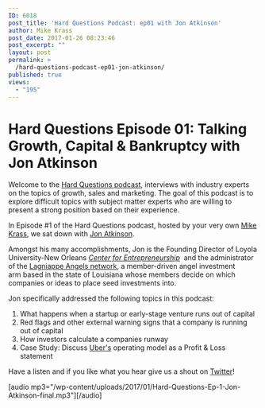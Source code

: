 ```yaml
---
ID: 6018
post_title: 'Hard Questions Podcast: ep01 with Jon Atkinson'
author: Mike Krass
post_date: 2017-01-26 08:23:46
post_excerpt: ""
layout: post
permalink: >
  /hard-questions-podcast-ep01-jon-atkinson/
published: true
views:
  - "195"
---
```

<h1>Hard Questions Episode 01: Talking Growth, Capital &amp; Bankruptcy with Jon Atkinson</h1>
Welcome to the <a href="https://twitter.com/HardQPodcast">Hard Questions podcast</a>, interviews with industry experts on the topics of growth, sales and marketing. The goal of this podcast is to explore difficult topics with subject matter experts who are willing to present a strong position based on their experience.

In Episode #1 of the Hard Questions podcast, hosted by your very own <a href="/about/team/mikekrass/">Mike Krass</a>, we sat down with <a href="https://www.linkedin.com/in/jon-atkinson-b5983b11">Jon Atkinson</a>.

Amongst his many accomplishments, Jon is the Founding Director of Loyola University-New Orleans <em><a href="http://www.business.loyno.edu/cecd">Center for Entrepreneurship</a>  </em>and the administrator of the <a href="http://www.bloomberg.com/research/stocks/private/snapshot.asp?privcapId=328775381">Lagniappe Angels network</a>, a member-driven angel investment arm based in the state of Louisiana whose members decide on which companies or ideas to place seed investments into.

Jon specifically addressed the following topics in this podcast:
<ol>
 	<li>What happens when a startup or early-stage venture runs out of capital</li>
 	<li>Red flags and other external warning signs that a company is running out of capital</li>
 	<li>How investors calculate a companies runway</li>
 	<li>Case Study: Discuss <a href="http://uber.com">Uber's</a> operating model as a Profit &amp; Loss statement</li>
</ol>
Have a listen and if you like what you hear give us a shout on <a href="http://twitter.com/HardQPodcast">Twitter</a>!

[audio mp3="/wp-content/uploads/2017/01/Hard-Questions-Ep-1-Jon-Atkinson-final.mp3"][/audio]
